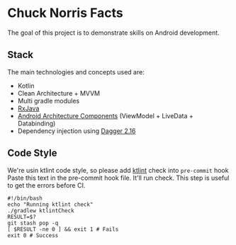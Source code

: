 # Chuck Norris Facts

The goal of this project is to demonstrate skills on Android development.


## Stack

The main technologies and concepts used are:

- Kotlin
- Clean Architecture + MVVM
- Multi gradle modules
- [RxJava](https://github.com/ReactiveX/RxAndroid)
- [Android Architecture Components](https://developer.android.com/topic/libraries/architecture) (ViewModel + LiveData + Databinding)
- Dependency injection using [Dagger 2.16](https://google.github.io/dagger/)

## Code Style

We're usin ktlint code style, so please add [ktlint](https://ktlint.github.io/) check into `pre-commit` hook
Paste this text in the pre-commit hook file. It'll run  check. This step is useful to get the errors before CI.

```
#!/bin/bash
echo "Running ktlint check"
./gradlew ktlintCheck
RESULT=$?
git stash pop -q
[ $RESULT -ne 0 ] && exit 1 # Fails
exit 0 # Success